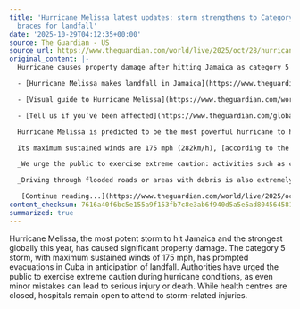 ```yaml
---
title: 'Hurricane Melissa latest updates: storm strengthens to Category 4 as Cuba
  braces for landfall'
date: '2025-10-29T04:12:35+00:00'
source: The Guardian - US
source_url: https://www.theguardian.com/world/live/2025/oct/28/hurricane-melissa-live-updates-category-5-storm-jamaica-landfall-latest-news
original_content: |-
  Hurricane causes property damage after hitting Jamaica as category 5 storm; Cuban authorities evacuate thousands ahead of landfall

  - [Hurricane Melissa makes landfall in Jamaica](https://www.theguardian.com/world/2025/oct/28/hurricane-melissa-makes-landfall-in-jamaica)

  - [Visual guide to Hurricane Melissa](https://www.theguardian.com/world/2025/oct/28/hurricane-melissa-a-visual-guide-to-the-strongest-storm-to-hit-jamaica-in-almost-two-centuries)

  - [Tell us if you’ve been affected](https://www.theguardian.com/global/2025/oct/27/tell-us-if-youve-been-affected-by-hurricane-melissa)

  Hurricane Melissa is predicted to be the most powerful hurricane to hit Jamaica on record and is reported to be the strongest storm anywhere on Earth so far this year when measuring wind speeds and central pressure.

  Its maximum sustained winds are 175 mph (282km/h), [according to the National Hurricane Center](https://www.nhc.noaa.gov/), as of 2pm ET.

  _We urge the public to exercise extreme caution: activities such as climbing roofs, securing sandbags, or cutting trees may seem manageable, but even minor mistakes during hurricane conditions can result in serious injury or death._

  _Driving through flooded roads or areas with debris is also extremely hazardous. Health centres remain closed, but hospitals are open and attending to storm-related injuries. Please be wise, stay safe, and protect yourself and your family during this storm._

   [Continue reading...](https://www.theguardian.com/world/live/2025/oct/28/hurricane-melissa-live-updates-category-5-storm-jamaica-landfall-latest-news)
content_checksum: 7616a40f6bc5e155a9f153fb7c8e3ab6f940d5a5e5ad8045645810f2f997a267
summarized: true
---
```


Hurricane Melissa, the most potent storm to hit Jamaica and the strongest globally this year, has caused significant property damage. The category 5 storm, with maximum sustained winds of 175 mph, has prompted evacuations in Cuba in anticipation of landfall. Authorities have urged the public to exercise extreme caution during hurricane conditions, as even minor mistakes can lead to serious injury or death. While health centres are closed, hospitals remain open to attend to storm-related injuries.